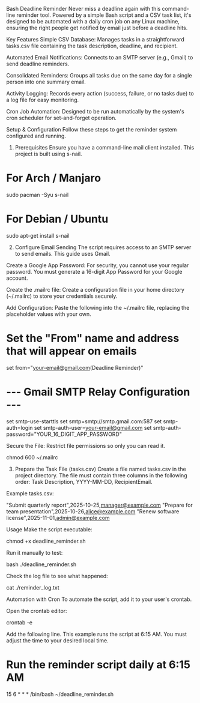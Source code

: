 Bash Deadline Reminder
Never miss a deadline again with this command-line reminder tool. Powered by a simple Bash script and a CSV task list, it's designed to be automated with a daily cron job on any Linux machine, ensuring the right people get notified by email just before a deadline hits.

Key Features
Simple CSV Database: Manages tasks in a straightforward tasks.csv file containing the task description, deadline, and recipient.

Automated Email Notifications: Connects to an SMTP server (e.g., Gmail) to send deadline reminders.

Consolidated Reminders: Groups all tasks due on the same day for a single person into one summary email.

Activity Logging: Records every action (success, failure, or no tasks due) to a log file for easy monitoring.

Cron Job Automation: Designed to be run automatically by the system's cron scheduler for set-and-forget operation.

Setup & Configuration
Follow these steps to get the reminder system configured and running.

1. Prerequisites
Ensure you have a command-line mail client installed. This project is built using s-nail.

# For Arch / Manjaro
sudo pacman -Syu s-nail

# For Debian / Ubuntu
sudo apt-get install s-nail

2. Configure Email Sending
The script requires access to an SMTP server to send emails. This guide uses Gmail.

Create a Google App Password: For security, you cannot use your regular password. You must generate a 16-digit App Password for your Google account.

Create the .mailrc file: Create a configuration file in your home directory (~/.mailrc) to store your credentials securely.

Add Configuration: Paste the following into the ~/.mailrc file, replacing the placeholder values with your own.

# Set the "From" name and address that will appear on emails
set from="your-email@gmail.com(Deadline Reminder)"

# --- Gmail SMTP Relay Configuration ---
set smtp-use-starttls
set smtp=smtp://smtp.gmail.com:587
set smtp-auth=login
set smtp-auth-user=your-email@gmail.com
set smtp-auth-password="YOUR_16_DIGIT_APP_PASSWORD"

Secure the File: Restrict file permissions so only you can read it.

chmod 600 ~/.mailrc

3. Prepare the Task File (tasks.csv)
Create a file named tasks.csv in the project directory. The file must contain three columns in the following order: Task Description, YYYY-MM-DD, RecipientEmail.

Example tasks.csv:

"Submit quarterly report",2025-10-25,manager@example.com
"Prepare for team presentation",2025-10-26,alice@example.com
"Renew software license",2025-11-01,admin@example.com

Usage
Make the script executable:

chmod +x deadline_reminder.sh

Run it manually to test:

bash ./deadline_reminder.sh

Check the log file to see what happened:

cat ./reminder_log.txt

Automation with Cron
To automate the script, add it to your user's crontab.

Open the crontab editor:

crontab -e

Add the following line. This example runs the script at 6:15 AM. You must adjust the time to your desired local time.

# Run the reminder script daily at 6:15 AM
15 6 * * * /bin/bash ~/deadline_reminder.sh
